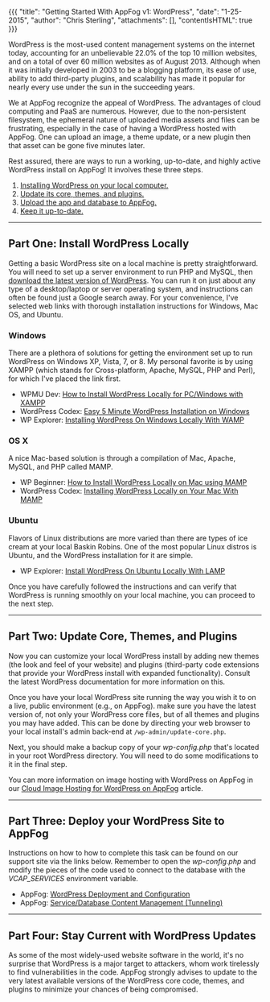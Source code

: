 {{{
  "title": "Getting Started With AppFog v1: WordPress",
  "date": "1-25-2015",
  "author": "Chris Sterling",
  "attachments": [],
  "contentIsHTML": true
}}}

<p>WordPress is the most-used content management systems on the internet today, accounting for an unbelievable 22.0% of the top 10 million websites, and on a total of over 60 million websites as of August 2013. Although when it was initially developed in 2003 to be a blogging platform, its ease of use, ability to add third-party plugins, and scalability has made it popular for nearly every use under the sun in the succeeding years.</p>
<p>We at AppFog recognize the appeal of WordPress. The advantages of cloud computing and PaaS are numerous. However, due to the non-persistent filesystem, the ephemeral nature of uploaded media assets and files can be frustrating, especially in the case of having a WordPress hosted with AppFog. One can upload an image, a theme update, or a new plugin then that asset can be gone five minutes later.</p>
<p>Rest assured, there are ways to run a working, up-to-date, and highly active WordPress install on AppFog! It involves these three steps.</p>
<ol>
<li><a href="#install">Installing WordPress on your local computer.</a></li>
<li><a href="#update_local">Update its core, themes, and plugins.</a></li>
<li><a href="#upload">Upload the app and database to AppFog.</a></li>
<li><a href="#keep_updated">Keep it up-to-date.</a></li>
</ol>
<hr />
<h2 id="install">Part One: Install WordPress Locally</h2>
<p>Getting a basic WordPress site on a local machine is pretty straightforward. You will need to set up a server environment to run PHP and MySQL, then <a href="http://www.wordpress.org/download/">download the latest version of WordPress</a>. You can run it on just about any type of a desktop/laptop or server operating system, and instructions can often be found just a Google search away. For your convenience, I've selected web links with thorough installation instructions for Windows, Mac OS, and Ubuntu.</p>
<h3>Windows</h3>
<p>There are a plethora of solutions for getting the environment set up to run WordPress on Windows XP, Vista, 7, or 8. My personal favorite is by using XAMPP (which stands for Cross-platform, Apache, MySQL, PHP and Perl), for which I've placed the link first.</p>
<ul>
<li>WPMU Dev: <a href="http://premium.wpmudev.org/blog/how-to-install-WordPress-locally-for-pcwindows-with-xampp/">How to Install WordPress Locally for PC/Windows with XAMPP</a></li>
<li>WordPress Codex: <a href="http://codex.wordpress.org/Installing_WordPress#Easy_5_Minute_WordPress_Installation_on_Windows">Easy 5 Minute WordPress Installation on Windows</a></li>
<li>WP Explorer: <a href="http://www.wpexplorer.com/install-WordPress-in-windows-wamp/">Installing WordPress On Windows Locally With WAMP</a></li>
</ul>
<h3>OS X</h3>
<p>A nice Mac-based solution is through a compilation of Mac, Apache, MySQL, and PHP called MAMP.</p>
<ul>
<li>WP Beginner: <a href="http://www.wpbeginner.com/wp-tutorials/how-to-install-WordPress-locally-on-mac-using-mamp/">How to Install WordPress Locally on Mac using MAMP</a></li>
<li>WordPress Codex: <a href="http://codex.wordpress.org/Installing_WordPress_Locally_on_Your_Mac_With_MAMP">Installing WordPress Locally on Your Mac With MAMP</a></li>
</ul>
<h3>Ubuntu</h3>
<p>Flavors of Linux distributions are more varied than there are types of ice cream at your local Baskin Robins. One of the most popular Linux distros is Ubuntu, and the WordPress installation for it are simple.</p>
<ul>
<li>WP Explorer: <a href="http://www.wpexplorer.com/locally-install-WordPress-on-ubuntu/">Install WordPress On Ubuntu Locally With LAMP</a></li>
</ul>
<p>Once you have carefully followed the instructions and can verify that WordPress is running smoothly on your local machine, you can proceed to the next step.</p>
<hr />
<h2 id="update_local">Part Two: Update Core, Themes, and Plugins</h2>
<p>Now you can customize your local WordPress install by adding new themes (the look and feel of your website) and plugins (third-party code extensions that provide your WordPress install with expanded functionality). Consult the latest WordPress documentation for more information on this.</p>
<p>Once you have your local WordPress site running the way you wish it to on a live, public environment (e.g., on AppFog). make sure you have the latest version of, not only your WordPress core files, but of all themes and plugins you may have added. This can be done by directing your web browser to your local install's admin back-end at <code>/wp-admin/update-core.php</code>.</p>
<p>Next, you should make a backup copy of your <em>wp-config.php</em> that's located in your root WordPress directory. You will need to do some modifications to it in the final step.</p>
<p>You can more information on image hosting with WordPress on AppFog in our <a href="/hc/en-us/articles/203948926">Cloud Image Hosting for WordPress on AppFog</a> article.</p>
<hr />
<h2 id="upload">Part Three: Deploy your WordPress Site to AppFog</h2>
<p>Instructions on how to how to complete this task can be found on our support site via the links below. Remember to open the <em>wp-config.php</em> and modify the pieces of the code used to connect to the database with the <em>VCAP_SERVICES</em> environment variable.</p>
<ul>
<li>AppFog: <a href="/hc/en-us/articles/202264513">WordPress Deployment and Configuration</a></li>
<li>AppFog: <a href="/hc/en-us/articles/202720798">Service/Database Content Management (Tunneling)</a></li>
</ul>
<hr />
<h2 id="keep_updated">Part Four: Stay Current with WordPress Updates</h2>
<p>As some of the most widely-used website software in the world, it's no surprise that WordPress is a major target to attackers, whom work tirelessly to find vulnerabilities in the code. AppFog strongly advises to update to the very latest available versions of the WordPress core code, themes, and plugins to minimize your chances of being compromised.</p>
